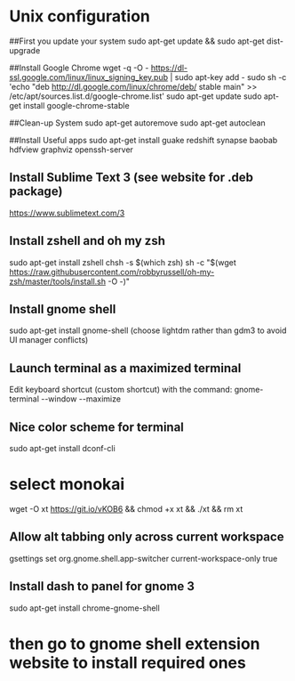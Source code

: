 # Unix configuration

##First you update your system
sudo apt-get update && sudo apt-get dist-upgrade

##Install Google Chrome
wget -q -O - https://dl-ssl.google.com/linux/linux_signing_key.pub | sudo apt-key add -
sudo sh -c 'echo "deb http://dl.google.com/linux/chrome/deb/ stable main" >> /etc/apt/sources.list.d/google-chrome.list'
sudo apt-get update
sudo apt-get install google-chrome-stable

##Clean-up System
sudo apt-get autoremove
sudo apt-get autoclean

##Install Useful apps
sudo apt-get install guake redshift synapse baobab hdfview graphviz openssh-server

## Install Sublime Text 3 (see website for .deb package)

https://www.sublimetext.com/3


## Install zshell and oh my zsh

sudo apt-get install zshell
chsh -s $(which zsh)
sh -c "$(wget https://raw.githubusercontent.com/robbyrussell/oh-my-zsh/master/tools/install.sh -O -)"


## Install gnome shell

sudo apt-get install gnome-shell
(choose lightdm rather than gdm3 to avoid UI manager conflicts)

## Launch terminal as a maximized terminal

Edit keyboard shortcut (custom shortcut) with the command:
gnome-terminal --window --maximize

## Nice color scheme for terminal

sudo apt-get install dconf-cli
# select monokai
wget -O xt https://git.io/vKOB6 && chmod +x xt && ./xt && rm xt


## Allow alt tabbing only across current workspace
gsettings set org.gnome.shell.app-switcher current-workspace-only true

## Install dash to panel for gnome 3
sudo apt-get install chrome-gnome-shell
# then go to gnome shell extension website to install required ones